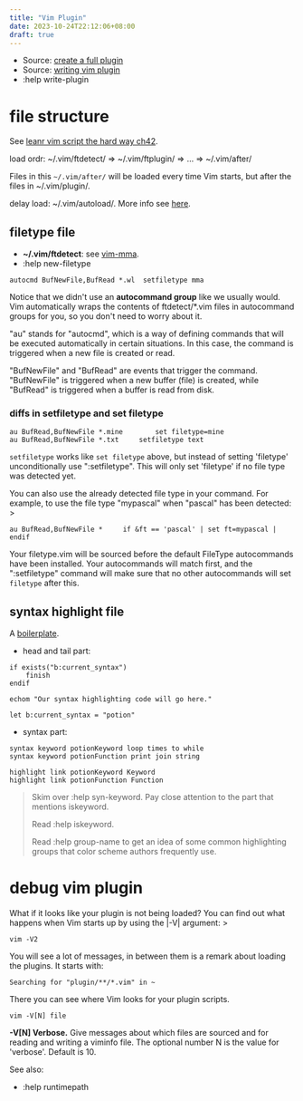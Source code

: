 ```yaml
---
title: "Vim Plugin"
date: 2023-10-24T22:12:06+08:00
draft: true
---
```


- Source: [create a full plugin](https://learnvimscriptthehardway.stevelosh.com/chapters/41.html)
- Source: [writing vim plugin](https://vimways.org/2019/writing-vim-plugin/)
- :help write-plugin

# file structure
See [leanr vim script the hard way ch42](https://learnvimscriptthehardway.stevelosh.com/chapters/42.html).

load ordr: ~/.vim/ftdetect/ => ~/.vim/ftplugin/ => ... => ~/.vim/after/

Files in this `~/.vim/after/` will be loaded every time Vim starts, but after the files in ~/.vim/plugin/.

delay load: ~/.vim/autoload/. More info see [here](https://learnvimscriptthehardway.stevelosh.com/chapters/53.html).

## filetype file

- **~/.vim/ftdetect**: see [vim-mma](https://github.com/voldikss/vim-mma/blob/master/ftdetect/mma.vim).
- :help new-filetype
```viml
autocmd BufNewFile,BufRead *.wl  setfiletype mma
```

Notice that we didn't use an **autocommand group** like we usually would. Vim automatically wraps the contents of ftdetect/\*.vim files in autocommand groups for you, so you don't need to worry about it.

"au" stands for "autocmd", which is a way of defining commands that will be executed automatically in certain situations. In this case, the command is triggered when a new file is created or read.

"BufNewFile" and "BufRead" are events that trigger the command. "BufNewFile" is triggered when a new buffer (file) is created, while "BufRead" is triggered when a buffer is read from disk.

### diffs in setfiletype and set filetype

```viml
au BufRead,BufNewFile *.mine		set filetype=mine
au BufRead,BufNewFile *.txt		setfiletype text
```
`setfiletype` works like `set filetype` above, but instead of setting 'filetype' unconditionally use ":setfiletype".  This will only set 'filetype' if no file type was detected yet. 

You can also use the already detected file type in your command.  For example, to use the file type "mypascal" when "pascal" has been detected: > 

```viml
au BufRead,BufNewFile *		if &ft == 'pascal' | set ft=mypascal | endif
```

Your filetype.vim will be sourced before the default FileType autocommands have been installed.  Your autocommands will match first, and the ":setfiletype" command will make sure that no other autocommands will set `filetype` after this.

## syntax highlight file

A [boilerplate](https://learnvimscriptthehardway.stevelosh.com/chapters/45.html).

- head and tail part:
```viml
if exists("b:current_syntax")
    finish
endif

echom "Our syntax highlighting code will go here."

let b:current_syntax = "potion"
```
- syntax part:
```viml
syntax keyword potionKeyword loop times to while
syntax keyword potionFunction print join string

highlight link potionKeyword Keyword
highlight link potionFunction Function
```
> Skim over :help syn-keyword. Pay close attention to the part that mentions iskeyword. 
>
> Read :help iskeyword. 
>
> Read :help group-name to get an idea of some common highlighting groups that color scheme authors frequently use.

# debug vim plugin

What if it looks like your plugin is not being loaded?  You can find out what
happens when Vim starts up by using the |-V| argument: >

    vim -V2

You will see a lot of messages, in between them is a remark about loading the
plugins.  It starts with:

	Searching for "plugin/**/*.vim" in ~

There you can see where Vim looks for your plugin scripts.

```shell
vim -V[N] file
```
**-V[N] Verbose.** Give messages about which files are sourced and for reading and writing a viminfo file. The optional number N is the value for 'verbose'.  Default is 10.

See also: 
- :help runtimepath
